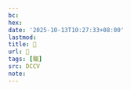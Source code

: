 ```yaml
---
bc:
hex:
date: '2025-10-13T10:27:33+08:00'
lastmod:
title: 􅏥
url: 􅏥
tags: [䮾]
src: DCCV
note:
---
```

